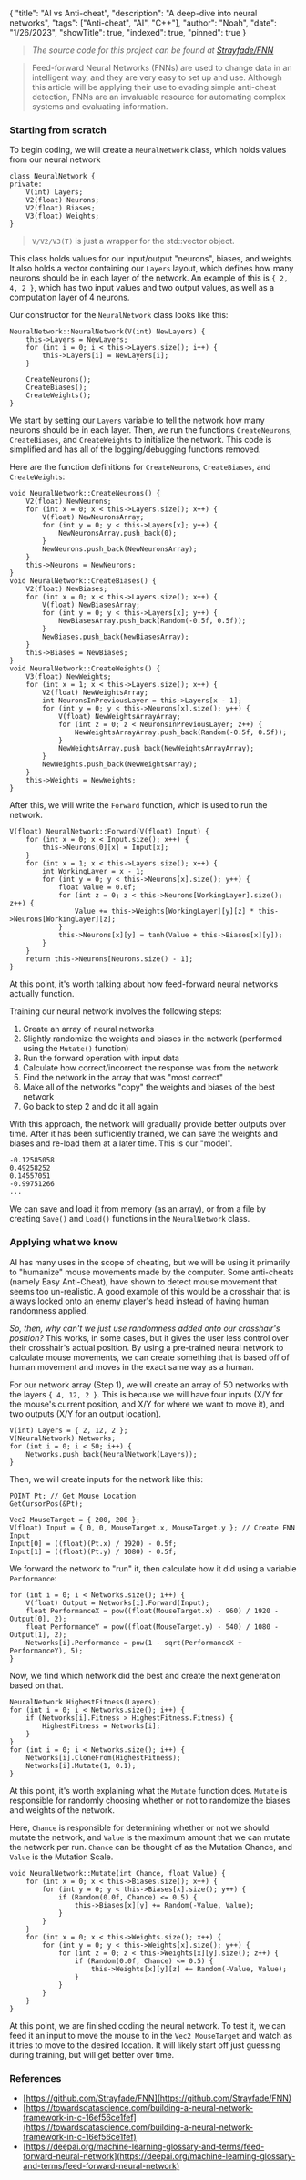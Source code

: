 {
    "title": "AI vs Anti-cheat",
    "description": "A deep-dive into neural networks",
    "tags": ["Anti-cheat", "AI", "C++"],
    "author": "Noah",
    "date": "1/26/2023",
    "showTitle": true,
    "indexed": true,
    "pinned": true
}

> *The source code for this project can be found at [Strayfade/FNN](https://github.com/Strayfade/FNN)*

> Feed-forward Neural Networks (FNNs) are used to change data in an intelligent way, and they are very easy to set up and use. Although this article will be applying their use to evading simple anti-cheat detection, FNNs are an invaluable resource for automating complex systems and evaluating information.

### Starting from scratch
To begin coding, we will create a `NeuralNetwork` class, which holds values from our neural network

    class NeuralNetwork {
    private:
        V(int) Layers;
        V2(float) Neurons;
        V2(float) Biases;
        V3(float) Weights;
    }

> `V/V2/V3(T)` is just a wrapper for the std::vector object.

This class holds values for our input/output "neurons", biases, and weights. It also holds a vector containing our `Layers` layout, which defines how many neurons should be in each layer of the network. An example of this is `{ 2, 4, 2 }`, which has two input values and two output values, as well as a computation layer of 4 neurons.

Our constructor for the `NeuralNetwork` class looks like this:

    NeuralNetwork::NeuralNetwork(V(int) NewLayers) {
        this->Layers = NewLayers;
        for (int i = 0; i < this->Layers.size(); i++) {
            this->Layers[i] = NewLayers[i];
        }
        
        CreateNeurons();
        CreateBiases();
        CreateWeights();
    }

We start by setting our `Layers` variable to tell the network how many neurons should be in each layer. Then, we run the functions `CreateNeurons`, `CreateBiases`, and `CreateWeights` to initialize the network. This code is simplified and has all of the logging/debugging functions removed.

Here are the function definitions for `CreateNeurons`, `CreateBiases`, and `CreateWeights`:

    void NeuralNetwork::CreateNeurons() {
        V2(float) NewNeurons;
        for (int x = 0; x < this->Layers.size(); x++) {
            V(float) NewNeuronsArray;
            for (int y = 0; y < this->Layers[x]; y++) {
                NewNeuronsArray.push_back(0);
            }
            NewNeurons.push_back(NewNeuronsArray);
        }
        this->Neurons = NewNeurons;
    }
    void NeuralNetwork::CreateBiases() {
        V2(float) NewBiases;
        for (int x = 0; x < this->Layers.size(); x++) {
            V(float) NewBiasesArray;
            for (int y = 0; y < this->Layers[x]; y++) {
                NewBiasesArray.push_back(Random(-0.5f, 0.5f));
            }
            NewBiases.push_back(NewBiasesArray);
        }
        this->Biases = NewBiases;
    }
    void NeuralNetwork::CreateWeights() {
        V3(float) NewWeights;
        for (int x = 1; x < this->Layers.size(); x++) {
            V2(float) NewWeightsArray;
            int NeuronsInPreviousLayer = this->Layers[x - 1];
            for (int y = 0; y < this->Neurons[x].size(); y++) {
                V(float) NewWeightsArrayArray;
                for (int z = 0; z < NeuronsInPreviousLayer; z++) {
                    NewWeightsArrayArray.push_back(Random(-0.5f, 0.5f));
                }
                NewWeightsArray.push_back(NewWeightsArrayArray);
            }
            NewWeights.push_back(NewWeightsArray);
        }
        this->Weights = NewWeights;
    }

After this, we will write the `Forward` function, which is used to run the network.

    V(float) NeuralNetwork::Forward(V(float) Input) {
        for (int x = 0; x < Input.size(); x++) {
            this->Neurons[0][x] = Input[x];
        }
        for (int x = 1; x < this->Layers.size(); x++) {
            int WorkingLayer = x - 1;
            for (int y = 0; y < this->Neurons[x].size(); y++) {
                float Value = 0.0f;
                for (int z = 0; z < this->Neurons[WorkingLayer].size(); z++) {
                    Value += this->Weights[WorkingLayer][y][z] * this->Neurons[WorkingLayer][z];
                }
                this->Neurons[x][y] = tanh(Value + this->Biases[x][y]);
            }
        }
        return this->Neurons[Neurons.size() - 1];
    }

At this point, it's worth talking about how feed-forward neural networks actually function. 

Training our neural network involves the following steps:

 1. Create an array of neural networks
 2. Slightly randomize the weights and biases in the network (performed using the `Mutate()` function)
 3. Run the forward operation with input data
 4. Calculate how correct/incorrect the response was from the network
 5. Find the network in the array that was "most correct"
 6. Make all of the networks "copy" the weights and biases of the best network
 7. Go back to step 2 and do it all again

With this approach, the network will gradually provide better outputs over time. After it has been sufficiently trained, we can save the weights and biases and re-load them at a later time. This is our "model".

    -0.12585058
    0.49258252
    0.14557051
    -0.99751266
    ...

We can save and load it from memory (as an array), or from a file by creating `Save()` and `Load()` functions in the `NeuralNetwork` class.

### Applying what we know
AI has many uses in the scope of cheating, but we will be using it primarily to "humanize" mouse movements made by the computer. Some anti-cheats (namely Easy Anti-Cheat), have shown to detect mouse movement that seems too un-realistic. A good example of this would be a crosshair that is always locked onto an enemy player's head instead of having human randomness applied. 

*So, then, why can't we just use randomness added onto our crosshair's position?* This works, in some cases, but it gives the user less control over their crosshair's actual position. By using a pre-trained neural network to calculate mouse movements, we can create something that is based off of human movement and moves in the exact same way as a human.

For our network array (Step 1), we will create an array of 50 networks with the layers `{ 4, 12, 2 }`. This is because we will have four inputs (X/Y for the mouse's current position, and X/Y for where we want to move it), and two outputs (X/Y for an output location).

    V(int) Layers = { 2, 12, 2 };
    V(NeuralNetwork) Networks;
	for (int i = 0; i < 50; i++) {
		Networks.push_back(NeuralNetwork(Layers));
	}

Then, we will create inputs for the network like this:

    POINT Pt; // Get Mouse Location
    GetCursorPos(&Pt);

    Vec2 MouseTarget = { 200, 200 };
    V(float) Input = { 0, 0, MouseTarget.x, MouseTarget.y }; // Create FNN Input
    Input[0] = ((float)(Pt.x) / 1920) - 0.5f;
    Input[1] = ((float)(Pt.y) / 1080) - 0.5f;

We forward the network to "run" it, then calculate how it did using a variable `Performance`:

    for (int i = 0; i < Networks.size(); i++) {
        V(float) Output = Networks[i].Forward(Input);
        float PerformanceX = pow((float(MouseTarget.x) - 960) / 1920 - Output[0], 2);
        float PerformanceY = pow((float(MouseTarget.y) - 540) / 1080 - Output[1], 2);
        Networks[i].Performance = pow(1 - sqrt(PerformanceX + PerformanceY), 5);
    }

Now, we find which network did the best and create the next generation based on that.

    NeuralNetwork HighestFitness(Layers);
    for (int i = 0; i < Networks.size(); i++) {
        if (Networks[i].Fitness > HighestFitness.Fitness) {
            HighestFitness = Networks[i];
        }
    }
    for (int i = 0; i < Networks.size(); i++) {
        Networks[i].CloneFrom(HighestFitness);
        Networks[i].Mutate(1, 0.1);
    }

At this point, it's worth explaining what the `Mutate` function does. `Mutate` is responsible for randomly choosing whether or not to randomize the biases and weights of the network.

Here, `Chance` is responsible for determining whether or not we should mutate the network, and `Value` is the maximum amount that we can mutate the network per run. `Chance` can be thought of as the Mutation Chance, and `Value` is the Mutation Scale.

    void NeuralNetwork::Mutate(int Chance, float Value) {
        for (int x = 0; x < this->Biases.size(); x++) {
            for (int y = 0; y < this->Biases[x].size(); y++) {
                if (Random(0.0f, Chance) <= 0.5) {
                    this->Biases[x][y] += Random(-Value, Value);
                }
            }
        }
        for (int x = 0; x < this->Weights.size(); x++) {
            for (int y = 0; y < this->Weights[x].size(); y++) {
                for (int z = 0; z < this->Weights[x][y].size(); z++) {
                    if (Random(0.0f, Chance) <= 0.5) {
                        this->Weights[x][y][z] += Random(-Value, Value);
                    }
                }
            }
        }
    }

At this point, we are finished coding the neural network. To test it, we can feed it an input to move the mouse to in the `Vec2 MouseTarget` and watch as it tries to move to the desired location. It will likely start off just guessing during training, but will get better over time.

### References
 - [https://github.com/Strayfade/FNN](https://github.com/Strayfade/FNN)
 - [https://towardsdatascience.com/building-a-neural-network-framework-in-c-16ef56ce1fef](https://towardsdatascience.com/building-a-neural-network-framework-in-c-16ef56ce1fef)
 - [https://deepai.org/machine-learning-glossary-and-terms/feed-forward-neural-network](https://deepai.org/machine-learning-glossary-and-terms/feed-forward-neural-network)